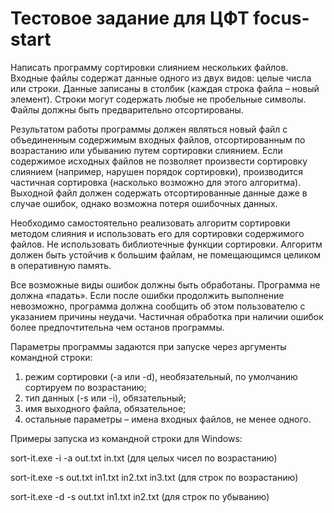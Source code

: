 # Тестовое задание для ЦФТ focus-start
Написать программу сортировки слиянием нескольких файлов.
Входные файлы содержат данные одного из двух видов: целые числа или строки. Данные записаны в
столбик (каждая строка файла – новый элемент). Строки могут содержать любые не пробельные символы.
Файлы должны быть предварительно отсортированы.

Результатом работы программы должен являться новый файл с объединенным содержимым входных
файлов, отсортированным по возрастанию или убыванию путем сортировки слиянием.
Если содержимое исходных файлов не позволяет произвести сортировку слиянием (например, нарушен
порядок сортировки), производится частичная сортировка (насколько возможно для этого алгоритма).
Выходной файл должен содержать отсортированные данные даже в случае ошибок, однако возможна
потеря ошибочных данных.

Необходимо самостоятельно реализовать алгоритм сортировки методом слияния и использовать его для
сортировки содержимого файлов. Не использовать библиотечные функции сортировки. Алгоритм должен
быть устойчив к большим файлам, не помещающимся целиком в оперативную память.

Все возможные виды ошибок должны быть обработаны. Программа не должна «падать». Если после
ошибки продолжить выполнение невозможно, программа должна сообщить об этом пользователю с
указанием причины неудачи. Частичная обработка при наличии ошибок более предпочтительна чем
останов программы.

Параметры программы задаются при запуске через аргументы командной строки:
1. режим сортировки (-a или -d), необязательный, по умолчанию сортируем по возрастанию;
2. тип данных (-s или -i), обязательный;
3. имя выходного файла, обязательное;
4. остальные параметры – имена входных файлов, не менее одного.

Примеры запуска из командной строки для Windows:

sort-it.exe -i -a out.txt in.txt (для целых чисел по возрастанию)

sort-it.exe -s out.txt in1.txt in2.txt in3.txt (для строк по возрастанию)

sort-it.exe -d -s out.txt in1.txt in2.txt (для строк по убыванию)
